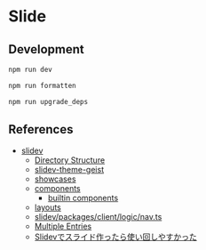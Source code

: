 # Slide

## Development
```sh
npm run dev

npm run formatten

npm run upgrade_deps
```

## References

- [slidev](https://sli.dev/)
  - [Directory Structure](https://sli.dev/custom/directory-structure.html)
  - [slidev-theme-geist](https://github.com/nico-bachner/slidev-theme-geist)
  - [showcases](https://sli.dev/showcases.html)
  - [components](https://sli.dev/builtin/components.html)
    - [builtin components](https://github.com/slidevjs/slidev/tree/main/packages/client/builtin)
  - [layouts](https://github.com/slidevjs/slidev/blob/main/packages/client/layouts/)
  - [slidev/packages/client/logic/nav.ts](https://github.com/slidevjs/slidev/blob/main/packages/client/logic/nav.ts)
  - [Multiple Entries](https://sli.dev/guide/syntax.html#multiple-entries)
  - [Slidevでスライド作ったら使い回しやすかった](https://dev.classmethod.jp/articles/eetann-used-slidev/)
